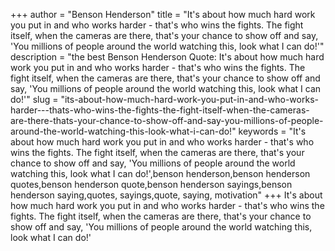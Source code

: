 +++
author = "Benson Henderson"
title = "It's about how much hard work you put in and who works harder - that's who wins the fights. The fight itself, when the cameras are there, that's your chance to show off and say, 'You millions of people around the world watching this, look what I can do!'"
description = "the best Benson Henderson Quote: It's about how much hard work you put in and who works harder - that's who wins the fights. The fight itself, when the cameras are there, that's your chance to show off and say, 'You millions of people around the world watching this, look what I can do!'"
slug = "its-about-how-much-hard-work-you-put-in-and-who-works-harder---thats-who-wins-the-fights-the-fight-itself-when-the-cameras-are-there-thats-your-chance-to-show-off-and-say-you-millions-of-people-around-the-world-watching-this-look-what-i-can-do!"
keywords = "It's about how much hard work you put in and who works harder - that's who wins the fights. The fight itself, when the cameras are there, that's your chance to show off and say, 'You millions of people around the world watching this, look what I can do!',benson henderson,benson henderson quotes,benson henderson quote,benson henderson sayings,benson henderson saying,quotes, sayings,quote, saying, motivation"
+++
It's about how much hard work you put in and who works harder - that's who wins the fights. The fight itself, when the cameras are there, that's your chance to show off and say, 'You millions of people around the world watching this, look what I can do!'
